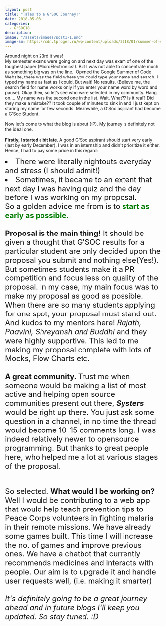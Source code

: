 ```yaml
---
layout: post
title: "Tales to a G'SOC Journey!"
date: 2018-05-03
categories:
  - G'SOC18
description:
image: "/assets/images/post1-1.png"
image-sm: https://cdn.tproger.ru/wp-content/uploads/2018/01/summer-of-code-cover.jpg
---
```


Around night on 23rd it was! 
<BR>
My semester exams were going on and next day was exam of one of the toughest paper (MicroElectronics!).
But I was not able to concentrate much as something big was on the line. 
Opened the Google Summer of Code Website, there was the field where you could type your name and search. I typed my name as fast as I could. But wait! No results. (Believe me, the search field for name works only if you enter your name word by word and pause). Okay then, so let’s see who were selected in my community. Hang on…. My name was the second one in the list. Wait. What?? Is it real? Did they make a mistake?? It took couple of minutes to sink in and I just kept on staring my name for few seconds. Meanwhile, a G’Soc aspirant had become a G’Soc Student.
<BR> <br>
Now let's come to what the blog is about (:P). My journey is definitely not the ideal one. <br><br>
<b>Firstly, I started a bit late. </b>A good G'Soc aspirant
should start very early (last by early December). I was in an internship and didn't prioritize it either. Hence, I had to pay some price in this regard: 
<font size = "5px">
 <li> There were literally nightouts everyday and stress (I should admit!)</li>
 <li> Sometimes, it became to an extent that next day I was having quiz and the day before I was working on my proposal.</li>
 So a golden advice me from is to <font color="green"><b>start as early as possible.</b></font>
 <br><br>
    <b>Proposal is the main thing!</b> It should be given a thought that G'SOC results for a particular student are only decided upon the proposal you submit and nothing else(Yes!).
    But sometimes students make it a PR competition and focus less on quality of the proposal. In my case, my main focus was to make my proposal as good as possible. When there are so many students applying for one spot, your proposal must stand out. 
    And kudos to my mentors here! <i>Rajath, Paavini, Shreyansh and Buddhi </i>and they were highly supportive. This led to me making my proposal complete with lots of Mocks, Flow Charts etc.
<br>
<BR><b>A great community. </b> Trust me when someone would be making a list of most active and helping open source communities present out there, <b><i>Systers</i></b> would be right up there. You just ask some question in a channel, in no time the thread would become 10-15 comments long. I was indeed relatively newer to opensource programming. But thanks to great people here, who helped me a lot at various stages of the proposal.
<br><br>
<p>So selected. <b>What would I be working on?</b>
 Well I would be contributing to a web app that would help teach prevention tips to Peace Corps volunteers in fighting malaria in their remote missions. We have already some games built. This time I will increase the no. of games and improve previous ones. We have a chatbot that currently recommends medicines and interacts with people. Our aim is to upgrade it and handle user requests well, (i.e. making it smarter)<br><br>
  <i>It's definitely going to be a great journey ahead and in future blogs I'll keep you updated. So stay tuned. :D <i>
<br><br> 
